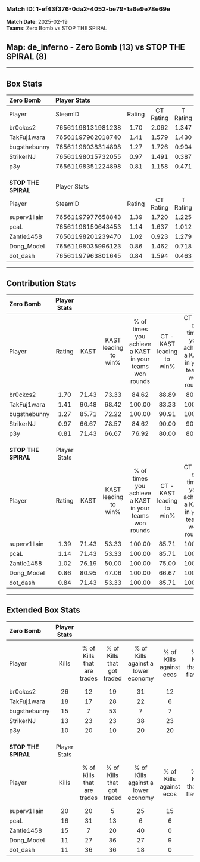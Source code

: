 ### Match ID: 1-ef43f376-0da2-4052-be79-1a6e9e78e69e  
**Match Date**: 2025-02-19  
**Teams**: Zero Bomb vs STOP THE SPIRAL  

## **Map**: de_inferno - Zero Bomb (13) vs STOP THE SPIRAL (8)  
---  

## Box Stats  

| **Zero Bomb**       | Player Stats      |        |           |          |       |       |       |         |        |      |     |
| :- | :- | :-: | :-: | :-: | :-: | :-: | :-: | :-: | :-: | :-: | :-: |
| Player              | SteamID           | Rating | CT Rating | T Rating | KAST  |  ADR  | Kills | Assists | Deaths | K/D  | HS% |
| br0ckcs2            | 76561198131981238 |  1.70  |   2.062   |  1.347   | 71.43 | 103.8 |  26   |    5    |   12   | 2.17 | 23  |
| TakFuj1wara         | 76561197962018740 |  1.41  |   1.579   |  1.430   | 90.48 | 85.6  |  18   |    6    |   14   | 1.29 | 27  |
| bugsthebunny        | 76561198038314898 |  1.27  |   1.726   |  0.904   | 85.71 | 82.1  |  15   |    7    |   13   | 1.15 | 66  |
| StrikerNJ           | 76561198015732055 |  0.97  |   1.491   |  0.387   | 66.67 | 81.7  |  13   |    6    |   16   | 0.81 | 76  |
| p3y                 | 76561198351224898 |  0.81  |   1.158   |  0.471   | 71.43 | 72.3  |  10   |    9    |   18   | 0.56 | 40  |
|                     |                   |        |           |          |       |       |       |         |        |      |     |
|                     |                   |        |           |          |       |       |       |         |        |      |     |
|                     |                   |        |           |          |       |       |       |         |        |      |     |
| **STOP THE SPIRAL** | Player Stats      |        |           |          |       |       |       |         |        |      |     |
| Player              | SteamID           | Rating | CT Rating | T Rating | KAST  |  ADR  | Kills | Assists | Deaths | K/D  | HS% |
| superv1llain        | 76561197977658843 |  1.39  |   1.720   |  1.225   | 71.43 | 104.0 |  20   |    6    |   15   | 1.33 | 25  |
| pcaL                | 76561198150643453 |  1.14  |   1.637   |  1.012   | 71.43 | 88.6  |  16   |    5    |   16   | 1.00 | 68  |
| Zantle1458          | 76561198201239470 |  1.02  |   0.923   |  1.279   | 76.19 | 74.1  |  15   |    2    |   18   | 0.83 | 66  |
| Dong_Model          | 76561198035996123 |  0.86  |   1.462   |  0.718   | 80.95 | 61.4  |  11   |    3    |   18   | 0.61 | 72  |
| dot_dash            | 76561197963801645 |  0.84  |   1.594   |  0.463   | 71.43 | 52.4  |  11   |    4    |   15   | 0.73 | 54  |
---  

## Contribution Stats  

| **Zero Bomb**       | Player Stats |       |                      |                                                        |                           |                                                             |                          |                                                            |
| :- | :-: | :-: | :-: | :-: | :-: | :-: | :-: | :-: |
| Player              |    Rating    | KAST  | KAST leading to win% | % of times you achieve a KAST in your teams won rounds | CT - KAST leading to win% | CT - % of times you achieve a KAST in your teams won rounds | T - KAST leading to win% | T - % of times you achieve a KAST in your teams won rounds |
| br0ckcs2            |     1.70     | 71.43 |        73.33         |                         84.62                          |           88.89           |                            80.00                            |          50.00           |                           100.00                           |
| TakFuj1wara         |     1.41     | 90.48 |        68.42         |                         100.00                         |           83.33           |                           100.00                            |          42.86           |                           100.00                           |
| bugsthebunny        |     1.27     | 85.71 |        72.22         |                         100.00                         |           90.91           |                           100.00                            |          42.86           |                           100.00                           |
| StrikerNJ           |     0.97     | 66.67 |        78.57         |                         84.62                          |           90.00           |                            90.00                            |          50.00           |                           66.67                            |
| p3y                 |     0.81     | 71.43 |        66.67         |                         76.92                          |           80.00           |                            80.00                            |          40.00           |                           66.67                            |
|                     |              |       |                      |                                                        |                           |                                                             |                          |                                                            |
|                     |              |       |                      |                                                        |                           |                                                             |                          |                                                            |
|                     |              |       |                      |                                                        |                           |                                                             |                          |                                                            |
| **STOP THE SPIRAL** | Player Stats |       |                      |                                                        |                           |                                                             |                          |                                                            |
| Player              |    Rating    | KAST  | KAST leading to win% | % of times you achieve a KAST in your teams won rounds | CT - KAST leading to win% | CT - % of times you achieve a KAST in your teams won rounds | T - KAST leading to win% | T - % of times you achieve a KAST in your teams won rounds |
| superv1llain        |     1.39     | 71.43 |        53.33         |                         100.00                         |           85.71           |                           100.00                            |          25.00           |                           100.00                           |
| pcaL                |     1.14     | 71.43 |        53.33         |                         100.00                         |           85.71           |                           100.00                            |          25.00           |                           100.00                           |
| Zantle1458          |     1.02     | 76.19 |        50.00         |                         100.00                         |           75.00           |                           100.00                            |          25.00           |                           100.00                           |
| Dong_Model          |     0.86     | 80.95 |        47.06         |                         100.00                         |           66.67           |                           100.00                            |          25.00           |                           100.00                           |
| dot_dash            |     0.84     | 71.43 |        53.33         |                         100.00                         |           85.71           |                           100.00                            |          25.00           |                           100.00                           |
---  

## Extended Box Stats  

| **Zero Bomb**       | Player Stats |                            |                            |                                    |                         |                              |                                 |        |                             |                                     |                          |                               |                            |
| :- | :-: | :-: | :-: | :-: | :-: | :-: | :-: | :-: | :-: | :-: | :-: | :-: | :-: |
| Player              |    Kills     | % of Kills that are trades | % of Kills that got traded | % of Kills against a lower economy | % of Kills against ecos | % of Kills that are flawless | % of Kills that are close duels | Deaths | % of Deaths that get traded | % of Deaths against a lower economy | % of Deaths against ecos | % of Deaths that are flawless | % of Deaths that are close |
| br0ckcs2            |      26      |             12             |             19             |                 31                 |           12            |              69              |                4                |   12   |             17              |                  0                  |            0             |              58               |             8              |
| TakFuj1wara         |      18      |             17             |             28             |                 22                 |            6            |              56              |                0                |   14   |             29              |                 14                  |            0             |              50               |             7              |
| bugsthebunny        |      15      |             7              |             53             |                 7                  |            7            |              73              |               13                |   13   |             31              |                  8                  |            0             |              38               |             0              |
| StrikerNJ           |      13      |             23             |             23             |                 38                 |           23            |              46              |                0                |   16   |             13              |                  6                  |            0             |              50               |             6              |
| p3y                 |      10      |             20             |             10             |                 20                 |           20            |              60              |               20                |   18   |             11              |                 11                  |            6             |              28               |             11             |
|                     |              |                            |                            |                                    |                         |                              |                                 |        |                             |                                     |                          |                               |                            |
|                     |              |                            |                            |                                    |                         |                              |                                 |        |                             |                                     |                          |                               |                            |
|                     |              |                            |                            |                                    |                         |                              |                                 |        |                             |                                     |                          |                               |                            |
| **STOP THE SPIRAL** | Player Stats |                            |                            |                                    |                         |                              |                                 |        |                             |                                     |                          |                               |                            |
| Player              |    Kills     | % of Kills that are trades | % of Kills that got traded | % of Kills against a lower economy | % of Kills against ecos | % of Kills that are flawless | % of Kills that are close duels | Deaths | % of Deaths that get traded | % of Deaths against a lower economy | % of Deaths against ecos | % of Deaths that are flawless | % of Deaths that are close |
| superv1llain        |      20      |             20             |             5              |                 25                 |           15            |              35              |               10                |   15   |             13              |                 20                  |            0             |              73               |             0              |
| pcaL                |      16      |             31             |             13             |                 6                  |            6            |              56              |                0                |   16   |             31              |                 19                  |            0             |              56               |             19             |
| Zantle1458          |      15      |             7              |             20             |                 40                 |            0            |              27              |                7                |   18   |             22              |                 17                  |            0             |              61               |             6              |
| Dong_Model          |      11      |             27             |             36             |                 27                 |            9            |              64              |               18                |   18   |             39              |                 28                  |            6             |              56               |             6              |
| dot_dash            |      11      |             36             |             36             |                 18                 |            0            |              45              |                0                |   15   |             27              |                 27                  |            0             |              67               |             0              |
